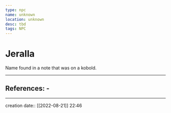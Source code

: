 ```yaml
---
type: npc
name: unknown
location: unknown
desc: tbd
tags: NPC
---
```


# Jeralla 
Name found in a note that was on a kobold.
___ 
## References: - 
--- 
creation date:: [[2022-08-21]] 22:46